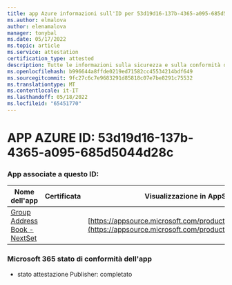 ```yaml
---
title: app Azure informazioni sull'ID per 53d19d16-137b-4365-a095-685d5044d28c
ms.author: elmalova
author: elenamalova
manager: tonybal
ms.date: 05/17/2022
ms.topic: article
ms.service: attestation
certification_type: attested
description: Tutte le informazioni sulla sicurezza e sulla conformità disponibili per 53d19d16-137b-4365-a095-685d5044d28c.
ms.openlocfilehash: b996644a8ffde0219ed71582cc45534214bdf649
ms.sourcegitcommit: 9fc27c6c7e9683291d85818c07e7be8291c75532
ms.translationtype: MT
ms.contentlocale: it-IT
ms.lasthandoff: 05/18/2022
ms.locfileid: "65451770"
---
```

# <a name="azure-app-id-53d19d16-137b-4365-a095-685d5044d28c"></a>APP AZURE ID: 53d19d16-137b-4365-a095-685d5044d28c


### <a name="apps-associated-with-this-id"></a>App associate a questo ID:
| **Nome dell'app** | **Certificata** | **Visualizzazione in AppSource** |
|--------------|---------------|-----------------------|
| [Group Address Book - NextSet](../forward/WA200001863.md) |  | [https://appsource.microsoft.com/product/office/WA200001863](https://appsource.microsoft.com/product/office/WA200001863) |

### <a name="microsoft-365-app-compliance-status"></a>Microsoft 365 stato di conformità dell'app
- stato attestazione Publisher: completato
